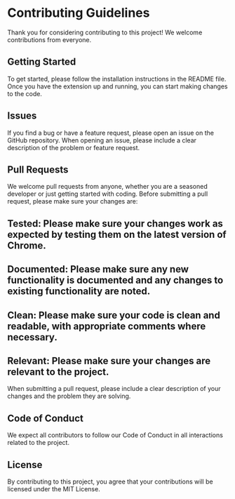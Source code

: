 # Contributing Guidelines
Thank you for considering contributing to this project! We welcome contributions from everyone.

## Getting Started
To get started, please follow the installation instructions in the README file. Once you have the extension up and running, you can start making changes to the code.

## Issues
If you find a bug or have a feature request, please open an issue on the GitHub repository. When opening an issue, please include a clear description of the problem or feature request.

## Pull Requests
We welcome pull requests from anyone, whether you are a seasoned developer or just getting started with coding. Before submitting a pull request, please make sure your changes are:

## Tested: Please make sure your changes work as expected by testing them on the latest version of Chrome.

## Documented: Please make sure any new functionality is documented and any changes to existing functionality are noted.

## Clean: Please make sure your code is clean and readable, with appropriate comments where necessary.

## Relevant: Please make sure your changes are relevant to the project.

When submitting a pull request, please include a clear description of your changes and the problem they are solving.

## Code of Conduct
We expect all contributors to follow our Code of Conduct in all interactions related to the project.

## License
By contributing to this project, you agree that your contributions will be licensed under the MIT License.
